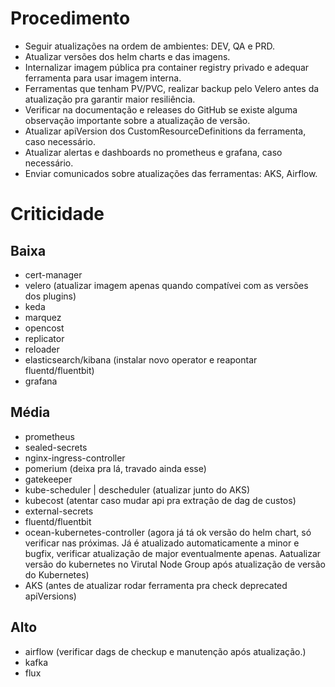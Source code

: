 # Procedimento

- Seguir atualizações na ordem de ambientes: DEV, QA e PRD.
- Atualizar versões dos helm charts e das imagens.
- Internalizar imagem pública pra container registry privado e adequar ferramenta para usar imagem interna.
- Ferramentas que tenham PV/PVC, realizar backup pelo Velero antes da atualização pra garantir maior resiliência.
- Verificar na documentação e releases do GitHub se existe alguma observação importante sobre a atualização de versão.
- Atualizar apiVersion dos CustomResourceDefinitions da ferramenta, caso necessário.
- Atualizar alertas e dashboards no prometheus e grafana, caso necessário.
- Enviar comunicados sobre atualizações das ferramentas: AKS, Airflow.

# Criticidade
## Baixa
- cert-manager
- velero (atualizar imagem apenas quando compatívei com as versões dos plugins)
- keda
- marquez
- opencost
- replicator
- reloader
- elasticsearch/kibana (instalar novo operator e reapontar fluentd/fluentbit)
- grafana
 
## Média
- prometheus
- sealed-secrets
- nginx-ingress-controller
- pomerium (deixa pra lá, travado ainda esse)
- gatekeeper
- kube-scheduler | descheduler (atualizar junto do AKS)
- kubecost (atentar caso mudar api pra extração de dag de custos)
- external-secrets
- fluentd/fluentbit
- ocean-kubernetes-controller (agora já tá ok versão do helm chart, só verificar nas próximas. Já é atualizado automaticamente a minor e bugfix, verificar atualização de major eventualmente apenas. Aatualizar versão do kubernetes no Virutal Node Group após atualização de versão do Kubernetes)
- AKS (antes de atualizar rodar ferramenta pra check deprecated apiVersions)
 
## Alto
- airflow (verificar dags de checkup e manutenção após atualização.)
- kafka
- flux
